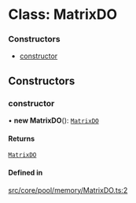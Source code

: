 # Class: MatrixDO

### Constructors

- [constructor](MatrixDO.md#constructor)

## Constructors

### constructor

• **new MatrixDO**(): [`MatrixDO`](MatrixDO.md)

#### Returns

[`MatrixDO`](MatrixDO.md)

#### Defined in

[src/core/pool/memory/MatrixDO.ts:2](https://github.com/Orillusion/orillusion/blob/main/src/core/pool/memory/MatrixDO.ts#L2)
